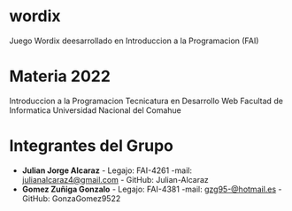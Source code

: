 # wordix
 Juego Wordix deesarrollado en Introduccion a la Programacion (FAI)

 # Materia 2022
 
 Introduccion a la Programacion
 Tecnicatura en Desarrollo Web
 Facultad de Informatica
 Universidad Nacional del Comahue

 # Integrantes del Grupo
 - **Julian Jorge Alcaraz** - Legajo: FAI-4261 -mail: julianalcaraz4@gmail.com - GitHub: Julian-Alcaraz 
 - **Gomez Zuñiga Gonzalo** - Legajo: FAI-4381 -mail: gzg95-@hotmail.es -GitHub: GonzaGomez9522

